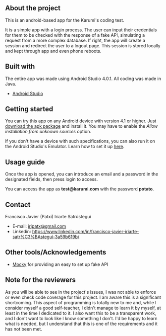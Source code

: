## About the project

This is an android-based app for the Karumi's coding test.

It is a simple app with a login process. The user can input their credentials for them to be checked with the response of a fake API, simulating a request from a more complex database. If right, the app will create a session and redirect the user to a logout page. This session is stored locally and kept through app and even phone reboots.


## Built with

The entire app was made using Android Studio 4.0.1. All coding was made in Java.

* [Android Studio](https://developer.android.com/studio)


## Getting started

You can try this app on any Android device with version 4.1 or higher. Just [download the apk package](https://github.com/iripatx/KarumiTestAndroid/releases/latest) and install it. You may have to enable the *Allow installation from unknown sources* option.

If you don't have a device with such specifications, you can also run it on the Android Studio's Emulator. Learn how to set it up [here](https://developer.android.com/studio/run/emulator).


## Usage guide

Once the app is opened, you can introduce an email and a password in the designated fields, then press login to access. 

You can access the app as **test@karumi**.**com** with the password **potato**. 


## Contact

Francisco Javier (Patxi) Iriarte Satrústegui
* E-mail: iripatx@gmail.com
* Linkedin: https://www.linkedin.com/in/francisco-javier-iriarte-satr%C3%BAstegui-3a59b619b/


## Other tools/Acknowledgements
* [Mocky](https://designer.mocky.io/) for providing an easy to set up fake API


## Note for the reviewers
As you will be able to see in the project's issues, I was not able to enforce or even check code coverage for this project. I am aware this is a significant shortcoming. This aspect of programming is totally new to me and, while I consider myself a good self-teacher, I didn't manage to learn it by myself, at least in the time I dedicated to it. I also want this to be a transparent work, and I don't want to look like I know something I don't. I'd be happy to learn what is needed, but I understand that this is one of the requirements and it has not been met.
